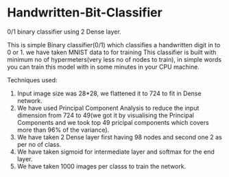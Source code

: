 # Handwritten-Bit-Classifier
0/1 binary classifier using 2 Dense layer. 

This is simple Binary classifier(0/1) which classifies a handwritten digit in to 0 or 1. we have taken MNIST data to for training
This classifier is built with minimum no of hypermeters(very less no of nodes to train), in simple words you can train this model
with in some minutes in your CPU machine.

Techniques used:
1. Input image size was 28*28, we flattened it to 724 to fit in Dense network.
2. We have used Principal Component Analysis to reduce the input dimension from 724 to 49(we got it by visualising the Principal 
Components and we took top 49 pricipal components which covers more than 96% of the variance).
3. We have taken 2 Dense layer first having 98 nodes and second one 2 as per no of class.
4. We have taken sigmoid for intermediate layer and softmax for the end layer.
5. We have taken 1000 images per classs to train the network.
